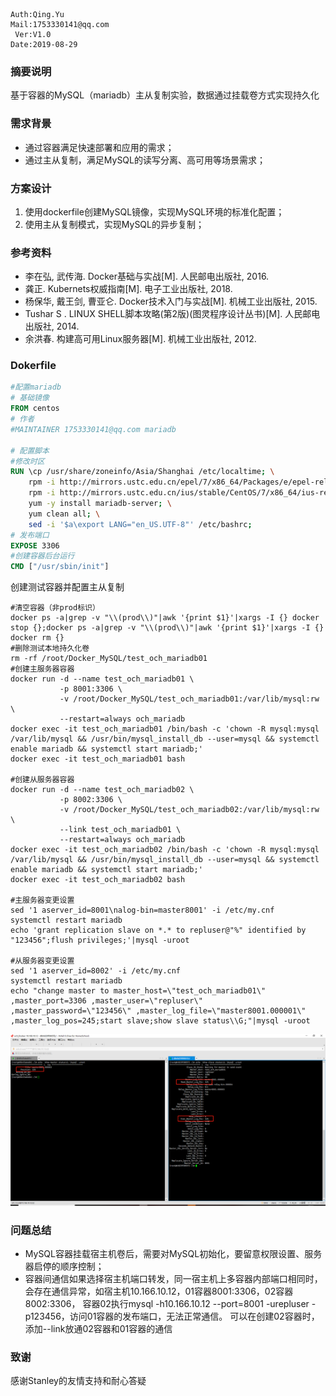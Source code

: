```shell
Auth:Qing.Yu
Mail:1753330141@qq.com
 Ver:V1.0
Date:2019-08-29
```

### 摘要说明
基于容器的MySQL（mariadb）主从复制实验，数据通过挂载卷方式实现持久化

### 需求背景
- 通过容器满足快速部署和应用的需求；
- 通过主从复制，满足MySQL的读写分离、高可用等场景需求；

### 方案设计
1. 使用dockerfile创建MySQL镜像，实现MySQL环境的标准化配置；
1. 使用主从复制模式，实现MySQL的异步复制；

### 参考资料
- 李在弘, 武传海. Docker基础与实战[M]. 人民邮电出版社, 2016.
- 龚正. Kubernets权威指南[M]. 电子工业出版社, 2018. 
- 杨保华, 戴王剑, 曹亚仑. Docker技术入门与实战[M]. 机械工业出版社, 2015.
- Tushar S . LINUX SHELL脚本攻略(第2版)(图灵程序设计丛书)[M]. 人民邮电出版社, 2014.
- 余洪春. 构建高可用Linux服务器[M]. 机械工业出版社, 2012.

### Dokerfile
```dockerfile
#配置mariadb
# 基础镜像
FROM centos
# 作者
#MAINTAINER 1753330141@qq.com mariadb

# 配置脚本
#修改时区
RUN \cp /usr/share/zoneinfo/Asia/Shanghai /etc/localtime; \
    rpm -i http://mirrors.ustc.edu.cn/epel/7/x86_64/Packages/e/epel-release-7-11.noarch.rpm; \
    rpm -i http://mirrors.ustc.edu.cn/ius/stable/CentOS/7/x86_64/ius-release-1.0-15.ius.centos7.noarch.rpm; \
    yum -y install mariadb-server; \
    yum clean all; \
    sed -i '$a\export LANG="en_US.UTF-8"' /etc/bashrc;
# 发布端口
EXPOSE 3306
#创建容器后台运行
CMD ["/usr/sbin/init"]
```

创建测试容器并配置主从复制
```shell
#清空容器（非prod标识）
docker ps -a|grep -v "\\(prod\\)"|awk '{print $1}'|xargs -I {} docker stop {};docker ps -a|grep -v "\\(prod\\)"|awk '{print $1}'|xargs -I {} docker rm {}
#删除测试本地持久化卷
rm -rf /root/Docker_MySQL/test_och_mariadb01
#创建主服务器容器
docker run -d --name test_och_mariadb01 \
           -p 8001:3306 \
           -v /root/Docker_MySQL/test_och_mariadb01:/var/lib/mysql:rw \
           --restart=always och_mariadb 
docker exec -it test_och_mariadb01 /bin/bash -c 'chown -R mysql:mysql /var/lib/mysql && /usr/bin/mysql_install_db --user=mysql && systemctl enable mariadb && systemctl start mariadb;'
docker exec -it test_och_mariadb01 bash

#创建从服务器容器
docker run -d --name test_och_mariadb02 \
           -p 8002:3306 \
           -v /root/Docker_MySQL/test_och_mariadb02:/var/lib/mysql:rw \
           --link test_och_mariadb01 \
           --restart=always och_mariadb 
docker exec -it test_och_mariadb02 /bin/bash -c 'chown -R mysql:mysql /var/lib/mysql && /usr/bin/mysql_install_db --user=mysql && systemctl enable mariadb && systemctl start mariadb;'
docker exec -it test_och_mariadb02 bash

#主服务器变更设置
sed '1 aserver_id=8001\nalog-bin=master8001' -i /etc/my.cnf
systemctl restart mariadb
echo 'grant replication slave on *.* to repluser@"%" identified by "123456";flush privileges;'|mysql -uroot

#从服务器变更设置
sed '1 aserver_id=8002' -i /etc/my.cnf
systemctl restart mariadb
echo "change master to master_host=\"test_och_mariadb01\" ,master_port=3306 ,master_user=\"repluser\" ,master_password=\"123456\" ,master_log_file=\"master8001.000001\" ,master_log_pos=245;start slave;show slave status\\G;"|mysql -uroot
```
![示例](https://github.com/QingYu2017/pic/blob/master/201908290001.png)

### 问题总结
- MySQL容器挂载宿主机卷后，需要对MySQL初始化，要留意权限设置、服务器启停的顺序控制；
- 容器间通信如果选择宿主机端口转发，同一宿主机上多容器内部端口相同时，会存在通信异常，如宿主机10.166.10.12，01容器8001:3306，02容器8002:3306，
容器02执行mysql -h10.166.10.12 --port=8001 -urepluser -p123456，访问01容器的发布端口，无法正常通信。
可以在创建02容器时，添加--link放通02容器和01容器的通信

### 致谢
感谢Stanley的友情支持和耐心答疑
